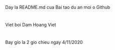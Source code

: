 Day la README.md cua Bai tao du an moi o Github
#
Viet boi Dam Hoang Viet

#
Bay gio la 2 gio chieu ngay 4/11/2020